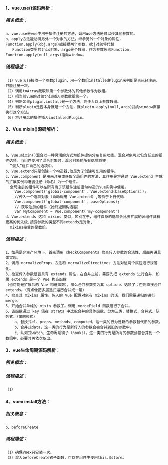 #### 1、vue.use()源码解析：
##### 相关概念：
    a、vue.use是vue中用于插件注册的方法，调用use方法是可以传其他参数的。
    b、apply方法能劫持另外一个对象的方法，继承另外一个对象的属性，Function.apply(obj,args)能接受两个参数，obj对象将代替
       Function类里的this对象，args是个数组，作为参数传给Function，Function.apply(null,args)指向window。
##### 流程描述：
    （1）vue.use接收一个参数plugin，用一个数组installedPlugin来判断是否已经注册，只能注册一次。
    （2）调用toArray截取除第一个参数外的其他参数作为数组。
    （3）把当前vue的对象this插入参数数组第一个。
    （4）判断如果plugin.install是一个方法，则传入以上参数数组。
    （5）判断plugin是否本身就是一个方法，就plugin.apply(null,args)指向window直接执行这个方法。
    （6）将注册后的插件插入installedPlugin。
#### 2、Vue.mixin()源码解析：
##### 相关概念：
    a、Vue.mixin()混合以一种灵活的方式为组件提供分布复用功能。混合对象可以包含任意的组件选项。当组件使用了混合对象时，混合对象的所有选项将被
      “混入”组件自己的选项中。
    b、Vue.extend只是创建一个构造器,他是为了创建可复用的组件。
    c、Vue.component 是用来注册或获取全局组件的方法，其作用是将通过 Vue.extend 生成的扩展实例构造器注册（命名）为一个组件。
      全局注册的组件可以在所有晚于该组件注册语句构造的Vue实例中使用。
        Vue.component('global-component', Vue.extend(baseOptions));
        //传入一个选项对象（自动调用 Vue.extend）,等价于上行代码.
        Vue.component('global-component', baseOptions);
        // 获取注册的组件（始终返回构造器）
        var MyComponent = Vue.component('my-component')
    d、Vue.extends 这和 mixins 类似，区别在于，组件自身的选项会比要扩展的源组件具有更高的优先级,接受参数的类型不同extends是对象,
      mixins接受的是数组。
##### 流程描述：
    1、如果是非生产环境下，首先调用 checkComponents 检查传入参数的合法性，后面再讲具体实现。
    2、调用 normalizeProps 方法和 normalizeDirectives 方法对这两个属性进行规范化。
    3、检查传入参数是否具有 extends 属性，在合并之前，需要先把 extends 进行合并，如果 extends 是一个 Vue 构造函数
    （也可能是扩展后的 Vue 构造函数），那么合并参数变为其 options 选项了；否则直接合并 extends。（有点像把多层递归遍历合并成一层）
    4、检查其 mixins 属性。传入的 Vue 配置对象有 mixins 的话，我们需要递归的进行 merge。
    5、开始合并单纯的 mixin 参数了。调用 mergeField 函数进行了合并。
    6、该函数通过 key 值在 strats 中选取合并的具体函数，分为三类，替换式、合并式、队列式。（策略模式）
        a、替换式el、props、methods、computed，这一类的行为是新的参数替代旧的参数。
        b、合并式data，这一类的行为是新传入的参数会被合并到旧的参数中。
        c、队列式watch、生命周期钩子（hooks），这一类的行为是所有的参数会被合并到一个数组中，必要时再依次取出。
#### 3、vue生命周期源码解析：
##### 相关概念：
##### 流程描述：
    （1）

#### 4、vuex install方法：
##### 相关概念：
    b、beforeCreate
##### 流程描述：
    （1）确保Vuex只安装一次。
    （2）混入beforeCreate钩子函数，可以在组件中使用this.$store。